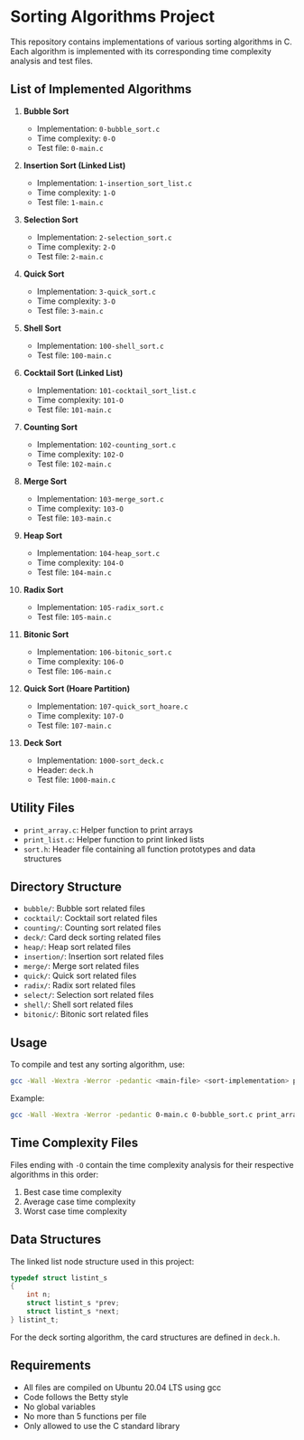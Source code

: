# Sorting Algorithms Project

This repository contains implementations of various sorting algorithms in C.
Each algorithm is implemented with its corresponding time complexity analysis and test files.

## List of Implemented Algorithms

1. **Bubble Sort**

   - Implementation: `0-bubble_sort.c`
   - Time complexity: `0-O`
   - Test file: `0-main.c`

2. **Insertion Sort (Linked List)**

   - Implementation: `1-insertion_sort_list.c`
   - Time complexity: `1-O`
   - Test file: `1-main.c`

3. **Selection Sort**

   - Implementation: `2-selection_sort.c`
   - Time complexity: `2-O`
   - Test file: `2-main.c`

4. **Quick Sort**

   - Implementation: `3-quick_sort.c`
   - Time complexity: `3-O`
   - Test file: `3-main.c`

5. **Shell Sort**

   - Implementation: `100-shell_sort.c`
   - Test file: `100-main.c`

6. **Cocktail Sort (Linked List)**

   - Implementation: `101-cocktail_sort_list.c`
   - Time complexity: `101-O`
   - Test file: `101-main.c`

7. **Counting Sort**

   - Implementation: `102-counting_sort.c`
   - Time complexity: `102-O`
   - Test file: `102-main.c`

8. **Merge Sort**

   - Implementation: `103-merge_sort.c`
   - Time complexity: `103-O`
   - Test file: `103-main.c`

9. **Heap Sort**

   - Implementation: `104-heap_sort.c`
   - Time complexity: `104-O`
   - Test file: `104-main.c`

10. **Radix Sort**

    - Implementation: `105-radix_sort.c`
    - Test file: `105-main.c`

11. **Bitonic Sort**

    - Implementation: `106-bitonic_sort.c`
    - Time complexity: `106-O`
    - Test file: `106-main.c`

12. **Quick Sort (Hoare Partition)**

    - Implementation: `107-quick_sort_hoare.c`
    - Time complexity: `107-O`
    - Test file: `107-main.c`

13. **Deck Sort**
    - Implementation: `1000-sort_deck.c`
    - Header: `deck.h`
    - Test file: `1000-main.c`

## Utility Files

- `print_array.c`: Helper function to print arrays
- `print_list.c`: Helper function to print linked lists
- `sort.h`: Header file containing all function prototypes and data structures

## Directory Structure

- `bubble/`: Bubble sort related files
- `cocktail/`: Cocktail sort related files
- `counting/`: Counting sort related files
- `deck/`: Card deck sorting related files
- `heap/`: Heap sort related files
- `insertion/`: Insertion sort related files
- `merge/`: Merge sort related files
- `quick/`: Quick sort related files
- `radix/`: Radix sort related files
- `select/`: Selection sort related files
- `shell/`: Shell sort related files
- `bitonic/`: Bitonic sort related files

## Usage

To compile and test any sorting algorithm, use:

```bash
gcc -Wall -Wextra -Werror -pedantic <main-file> <sort-implementation> print_array.c print_list.c -o <output-name>
```

Example:

```bash
gcc -Wall -Wextra -Werror -pedantic 0-main.c 0-bubble_sort.c print_array.c -o bubble
```

## Time Complexity Files

Files ending with `-O` contain the time complexity analysis for their respective algorithms in this order:

1. Best case time complexity
2. Average case time complexity
3. Worst case time complexity

## Data Structures

The linked list node structure used in this project:

```c
typedef struct listint_s
{
    int n;
    struct listint_s *prev;
    struct listint_s *next;
} listint_t;
```

For the deck sorting algorithm, the card structures are defined in `deck.h`.

## Requirements

- All files are compiled on Ubuntu 20.04 LTS using gcc
- Code follows the Betty style
- No global variables
- No more than 5 functions per file
- Only allowed to use the C standard library
